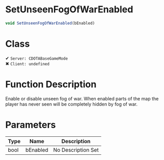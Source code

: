 # SetUnseenFogOfWarEnabled
```js	
void SetUnseenFogOfWarEnabled(bEnabled)
```
# Class
✔ `Server: CDOTABaseGameMode`  
✖ `Client: undefined`  

# Function Description
Enable or disable unseen fog of war. When enabled parts of the map the player has never seen will be completely hidden by fog of war.
# Parameters
Type|Name|Description
--|--|--
bool|bEnabled|No Description Set
